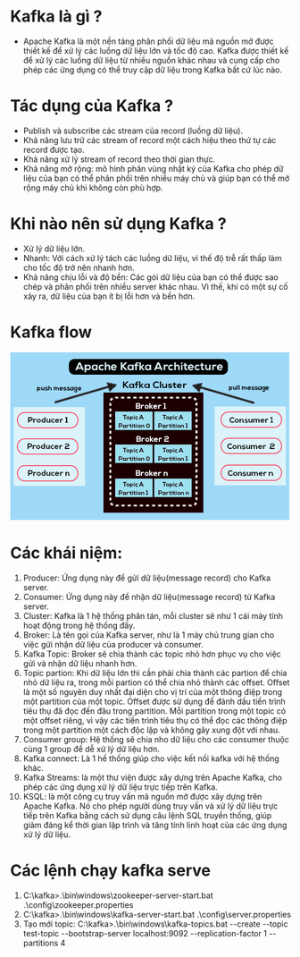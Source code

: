 # Kafka là gì ?
- Apache Kafka là một nền tảng phân phối dữ liệu mã nguồn mở được thiết kế để xử lý các luồng dữ liệu lớn và tốc độ cao. Kafka được thiết kế để xử lý các luồng dữ liệu từ nhiều nguồn khác nhau và cung cấp cho phép các ứng dụng có thể truy cập dữ liệu trong Kafka bất cứ lúc nào.

# Tác dụng của Kafka ?
- Publish và subscribe các stream của record (luồng dữ liệu).
- Khả năng lưu trữ các stream of record một cách hiệu theo thứ tự các record được tạo. 
- Khả năng xử lý stream of record theo thời gian thực.
- Khả năng mở rộng: mô hình phân vùng nhật ký của Kafka cho phép dữ liệu của bạn có thể phân phối trên nhiều máy chủ và giúp bạn có thể mở rộng máy chủ khi không còn phù hợp.

# Khi nào nên sử dụng Kafka ?
- Xử lý dữ liệu lớn.
- Nhanh: Với cách xử lý tách các luồng dữ liệu, vì thế độ trễ rất thấp làm cho tốc độ trở nên nhanh hơn.
- Khả năng chịu lỗi và độ bền: Các gói dữ liệu của bạn có thể được sao chép và phân phối trên nhiều server khác nhau. Vì thế, khi có một sự cố xảy ra, dữ liệu của bạn ít bị lỗi hơn và bền hơn.


# Kafka flow
![markdown](kafka_flow.png)


# Các khái niệm:
1. Producer: Ứng dụng này để gửi dữ liệu(message record) cho Kafka server.
2. Consumer: Ứng dụng này để nhận dữ liệu(message record) từ Kafka server.
3. Cluster: Kafka là 1 hệ thống phân tán, mỗi cluster sẽ như 1 cái máy tính hoạt động trong hệ thống đấy.
4. Broker: Là tên gọi của Kafka server, như là 1 máy chủ trung gian cho việc gửi nhận dữ liệu của producer và consumer.
5. Kafka Topic: Broker sẽ chia thành các topic nhỏ hơn phục vụ cho việc gửi và nhận dữ liệu nhanh hơn.
6. Topic partion: Khi dữ liệu lớn thì cần phải chia thành các partion để chia nhỏ dữ liệu ra, trong mỗi partion có thể chia nhỏ thành các offset. Offset là một số nguyên duy nhất đại diện cho vị trí của một thông điệp trong một partition của một topic. Offset được sử dụng để đánh dấu tiến trình tiêu thụ đã đọc đến đâu trong partition. Mỗi partition trong một topic có một offset riêng, vì vậy các tiến trình tiêu thụ có thể đọc các thông điệp trong một partition một cách độc lập và không gây xung đột với nhau.
7. Consumer group: Hệ thống sẽ chia nho dữ liệu cho các consumer thuộc cùng 1 group để dễ xử lý dữ liệu hơn.
8. Kafka connect: Là 1 hế thống giúp cho việc kết nối kafka với hệ thống khác.
9. Kafka Streams: là một thư viện được xây dựng trên Apache Kafka, cho phép các ứng dụng xử lý dữ liệu trực tiếp trên Kafka.
10. KSQL: là một công cụ truy vấn mã nguồn mở được xây dựng trên Apache Kafka. Nó cho phép người dùng truy vấn và xử lý dữ liệu trực tiếp trên Kafka bằng cách sử dụng câu lệnh SQL truyền thống, giúp giảm đáng kể thời gian lập trình và tăng tính linh hoạt của các ứng dụng xử lý dữ liệu.






# Các lệnh chạy kafka serve
1. C:\kafka>.\bin\windows\zookeeper-server-start.bat .\config\zookeeper.properties
2. C:\kafka>.\bin\windows\kafka-server-start.bat .\config\server.properties
3. Tạo mới topic: C:\kafka>.\bin\windows\kafka-topics.bat --create --topic test-topic --bootstrap-server localhost:9092 --replication-factor 1 --partitions 4

